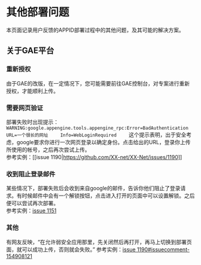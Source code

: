 # 其他部署问题
本页面记录用户反馈的APPID部署过程中的其他问题，及其可能的解决方案。

## 关于GAE平台
### 重新授权
由于GAE的改版，在一定情况下，您可能需要前往GAE控制台，对专案进行重新授权，才能顺利上传。

### 需要网页验证
部署失败时出现提示：    
`WARNING:google.appengine.tools.appengine_rpc:Error=BadAuthentication    `
`URL=一个很长的网址    `
`Info=WebLoginRequired    `
这个提示表明，出于安全考虑，google要求你进行一次网页登录以确定身份。点击给出的URL，登录你上传所使用的帐号，之后再次尝试上传。    
参考实例：[[issue 1190|https://github.com/XX-net/XX-Net/issues/1190]]

### 收到阻止登录邮件
某些情况下，部署失败后会收到来自google的邮件，告诉你他们阻止了登录请求。有时候邮件中会有一个解锁按钮，点击进入打开的页面中可以设置解锁。之后便可以尝试再次部署。    
参考实例：[issue 1151](https://github.com/XX-net/XX-Net/issues/1151)

### 其他
有网友反映，“在允许弱安全应用那里，先关闭然后再打开，再马上切换到部署页面，就可以成功上传，否则就会失败。” 参考实例：[issue 1190#issuecomment-154908121](https://github.com/XX-net/XX-Net/issues/1190#issuecomment-154908121)